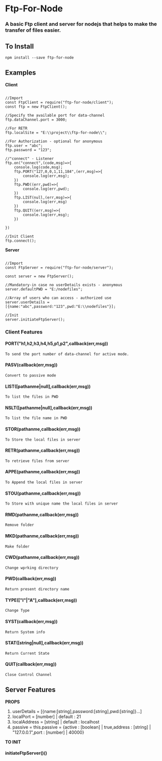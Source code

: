 # Ftp-For-Node
### A basic Ftp client and server for nodejs that helps to make the transfer of files easier.

## To Install
`npm install --save ftp-for-node`



## Examples

**Client**

```

//Import
const FtpClient = require("ftp-for-node/client");
const ftp = new FtpClient();

//Specify the available port for data-channel
ftp.dataChannel.port = 3000;

//For RETR
ftp.localSite = "E:\\project\\ftp-for-node\\";

//For Authorization - optional for anonymous
ftp.user = "abc";
ftp.password = "123";

//"connect" - Listener
ftp.on("connect",(code,msg)=>{
    console.log(code,msg);
    ftp.PORT("127,0,0,1,11,184",(err,msg)=>{
        console.log(err,msg);
    })
    ftp.PWD((err,pwd)=>{
        console.log(err,pwd);
    })
    ftp.LIST(null,(err,msg)=>{
        console.log(err,msg)
    })
    ftp.QUIT((err,msg)=>{
        console.log(err,msg);
    })

})

//Init Client
ftp.connect();

```

**Server**

```

//Import 
const FtpServer = require("ftp-for-node/server");

const server = new FtpServer();

//Mandatory-in case no userDetails exists - anonymous
server.defaultPWD = "E:/nodefiles";

//Array of users who can access - authorized use
server.userDetails = [{name:"abc",password:"123",pwd:"E:\\nodefiles"}];

//Init
server.initiateFtpServer();

```

### Client Features

#### PORT("h1,h2,h3,h4,h5,p1,p2",callback(err,msg))
    To send the port number of data-channel for active mode.

#### PASV(callback(err,msg))  
    Convert to passive mode

#### LIST([pathanme|null],callback(err,msg))
    To list the files in PWD

#### NSLT([pathanme|null],callback(err,msg))
    To list the file name in PWD

#### STOR(pathanme,callback(err,msg))
    To Store the local files in server

#### RETR(pathanme,callback(err,msg))
    To retrieve files from server

#### APPE(pathanme,callback(err,msg))
    To Append the local files in server

#### STOU(pathanme,callback(err,msg))
    To Store with unique name the local files in server

#### RMD(pathanme,callback(err,msg))
    Remove folder

#### MKD(pathanme,callback(err,msg))
    Make folder

#### CWD(pathanme,callback(err,msg))
    Change wprking directory

#### PWD(callback(err,msg))
    Return present directory name

#### TYPE(["I"|"A"],callback(err,msg))
    Change Type

#### SYST(callback(err,msg))
    Return System info

#### STAT([string|null],callback(err,msg))
    Return Current State

#### QUIT(callback(err,msg))
    Close Control Channel



## Server Features

**PROPS**

1. userDetails = [{name:[string],password:[string],pwd:[string]}...]
2. localPort = [number] | default : 21
3. localAddress = [string] | default : localhost
4. passive = this.passive = {active : [boolean] | true,address : [string] | "127.0.0.1",port : [number] | 40000}


**TO INIT**
#### initiateFtpServer()()

